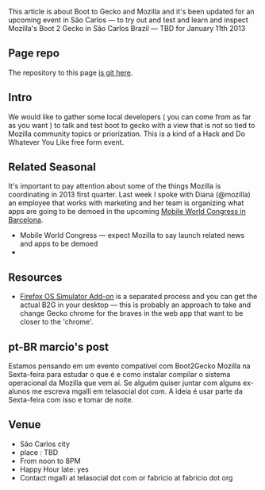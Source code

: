 This article is about Boot to Gecko and Mozilla and it's been updated for an upcoming event in São Carlos — to try out and test and learn and inspect Mozilla's Boot 2 Gecko in São Carlos Brazil — TBD for January 11th 2013

## Page repo 

The repository to this page [is git here](https://github.com/taboca/telasocial-labs/tree/master/pages/boot-to-gecko-mashing). 

## Intro

We would like to gather some local developers ( you can come from as far as you want ) to talk and test boot to gecko with a view that is not so tied to Mozilla community topics or priorization. This is a kind of a Hack and Do Whatever You Like free form event. 


## Related Seasonal 

It's important to pay attention about some of the things Mozilla is coordinating in 2013 first quarter. Last week I spoke with Diana (@mozilla) an employee that works with marketing and her team is organizing what apps are going to be demoed in the upcoming [Mobile World Congress in Barcelona](http://www.mobileworldcongress.com/keynote-speakers/). 

* Mobile World Congress — expect Mozilla to say launch related news and apps to be demoed
* 

## Resources

* [Firefox OS Simulator Add-on](https://addons.mozilla.org/en-US/firefox/addon/firefox-os-simulator/) is a separated process and you can get the actual B2G in your desktop — this is probably an approach to take and change Gecko chrome for the braves in the web app that want to be closer to the 'chrome'. 

## pt-BR marcio's post

Estamos pensando em um evento compatível com Boot2Gecko Mozilla na Sexta-feira para estudar o que é e como instalar compilar o sistema operacional da Mozilla que vem aí. Se alguém quiser juntar com alguns ex-alunos me escreva mgalli em telasocial dot com. A ideia é usar parte da Sexta-feira com isso e tomar de noite. 

## Venue

* São Carlos city 
* place : TBD
* From noon to 8PM
* Happy Hour late: yes 
* Contact mgalli at telasocial dot com or fabricio at fabricio dot org

